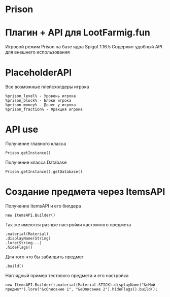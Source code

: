# Prison

# Плагин + API для LootFarmig.fun
Игровой режим Prison на базе ядра Spigot 1.16.5
Содержит удобный API для внешнего использования

# PlaceholderAPI
Все возможные плейсхолдеры игрока
```
%prison_level% - Уровень игрока
%prison_block% - Блоки игрока
%prison_money% - Денег у игрока
%prison_fraction% - Фракция игрока
```

# API use
Получение главного класса
```
Prison.getInstance()
```

Получение класса Database
```
Prison.getInstance().getDatabase()
```

# Создание предмета через ItemsAPI
Получение ItemsAPI и его билдера
```
new ItemsAPI.Builder()
```

Так же имеются разные настройки кастомного предмета
```
.material(Material)
.displayName(String)
.lore(String...)
.hideFlags()
```

Для того что бы забилдить предмет
```
.build()
```

Наглядный пример тестового предмета и его настройка
```
new ItemsAPI.Builder().material(Material.STICK).displayName("&eМой предмет").lore("&cОписание 1", "&eОписание 2").hideFlags().build();
```
